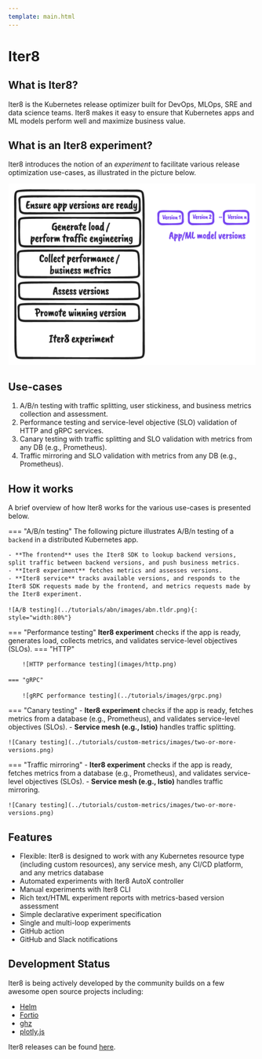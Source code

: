 ```yaml
---
template: main.html
---
```


# Iter8

## What is Iter8?
Iter8 is the Kubernetes release optimizer built for DevOps, MLOps, SRE and data science teams. Iter8 makes it easy to ensure that Kubernetes apps and ML models perform well and maximize business value.

## What is an Iter8 experiment?
Iter8 introduces the notion of an *experiment* to facilitate various release optimization use-cases, as illustrated in the picture below.

![Iter8 experiment](images/experiment.tldr.png)
<!-- {: style="width:80%"} -->

## Use-cases

1.  A/B/n testing with traffic splitting, user stickiness, and business metrics collection and assessment.
2.  Performance testing and service-level objective (SLO) validation of HTTP and gRPC services.
3.  Canary testing with traffic splitting and SLO validation with metrics from any DB (e.g., Prometheus).
4.  Traffic mirroring and SLO validation with metrics from any DB (e.g., Prometheus).

## How it works
A brief overview of how Iter8 works for the various use-cases is presented below.

=== "A/B/n testing"
    The following picture illustrates A/B/n testing of a `backend` in a distributed Kubernetes app.
    
    - **The frontend** uses the Iter8 SDK to lookup backend versions, split traffic between backend versions, and push business metrics. 
    - **Iter8 experiment** fetches metrics and assesses versions. 
    - **Iter8 service** tracks available versions, and responds to the Iter8 SDK requests made by the frontend, and metrics requests made by the Iter8 experiment.

    ![A/B testing](../tutorials/abn/images/abn.tldr.png){: style="width:80%"}


=== "Performance testing"
    **Iter8 experiment** checks if the app is ready, generates load, collects metrics, and validates service-level objectives (SLOs).
    === "HTTP"

        ![HTTP performance testing](images/http.png)

    === "gRPC"

        ![gRPC performance testing](../tutorials/images/grpc.png)

=== "Canary testing"
    - **Iter8 experiment** checks if the app is ready, fetches metrics from a database (e.g., Prometheus), and validates service-level objectives (SLOs). 
    - **Service mesh (e.g., Istio)** handles traffic splitting.

    ![Canary testing](../tutorials/custom-metrics/images/two-or-more-versions.png)

=== "Traffic mirroring"
    - **Iter8 experiment** checks if the app is ready, fetches metrics from a database (e.g., Prometheus), and validates service-level objectives (SLOs).
    - **Service mesh (e.g., Istio)** handles traffic mirroring.
    
    ![Canary testing](../tutorials/custom-metrics/images/two-or-more-versions.png)

## Features

* Flexible: Iter8 is designed to work with any Kubernetes resource type (including custom resources), any service mesh, any CI/CD platform, and any metrics database
* Automated experiments with Iter8 AutoX controller
* Manual experiments with Iter8 CLI
* Rich text/HTML experiment reports with metrics-based version assessment
* Simple declarative experiment specification
* Single and multi-loop experiments
* GitHub action
* GitHub and Slack notifications


## Development Status
Iter8 is being actively developed by the community builds on a few awesome open source projects including:

- [Helm](https://helm.sh)
- [Fortio](https://github.com/fortio/fortio)
- [ghz](https://ghz.sh)
- [plotly.js](https://github.com/plotly/plotly.js)

Iter8 releases can be found [here](https://github.com/iter8-tools/iter8).